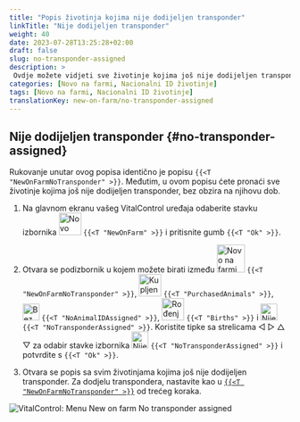 ```yaml
---
title: "Popis životinja kojima nije dodijeljen transponder"
linkTitle: "Nije dodijeljen transponder"
weight: 40
date: 2023-07-28T13:25:28+02:00
draft: false
slug: no-transponder-assigned
description: >
 Ovdje možete vidjeti sve životinje kojima još nije dodijeljen transponder i dodijeliti im transponder.
categories: [Novo na farmi, Nacionalni ID životinje]
tags: [Novo na farmi, Nacionalni ID životinje]
translationKey: new-on-farm/no-transponder-assigned
---
```

## Nije dodijeljen transponder {#no-transponder-assigned}

Rukovanje unutar ovog popisa identično je popisu `{{<T "NewOnFarmNoTransponder" >}}`. Međutim, u ovom popisu ćete pronaći sve životinje kojima još nije dodijeljen transponder, bez obzira na njihovu dob.

1. Na glavnom ekranu vašeg VitalControl uređaja odaberite stavku izbornika <img src="/icons/main/new-on-farm.svg" width="40" align="bottom" alt="Novo na farmi" /> `{{<T "NewOnFarm" >}}` i pritisnite gumb `{{<T "Ok" >}}`.

2. Otvara se podizbornik u kojem možete birati između <img src="/icons/registration/new-on-farm-no-transponder.svg" width="50" align="bottom" alt="Novo na farmi, bez transpondera" /> `{{<T "NewOnFarmNoTransponder" >}}`, <img src="/icons/main/new-on-farm.svg" width="40" align="bottom" alt="Kupljene životinje" /> `{{<T "PurchasedAnimals" >}}`, <img src="/icons/registration/no-eartag-number.svg" width="30" align="bottom" alt="Bez nacionalnog ID-a životinje" /> `{{<T "NoAnimalIDAssigned" >}}`, <img src="/icons/main/births.svg" width="40" align="bottom" alt="Rođenja" /> `{{<T "Births" >}}` i <img src="/icons/registration/no-transponder.svg" width="30" align="bottom" alt="Nije dodijeljen transponder" /> `{{<T "NoTransponderAssigned" >}}`. Koristite tipke sa strelicama ◁ ▷ △ ▽ za odabir stavke izbornika <img src="/icons/registration/no-transponder.svg" width="30" align="bottom" alt="Nije dodijeljen transponder" /> `{{<T "NoTransponderAssigned" >}}` i potvrdite s `{{<T "Ok" >}}`.

3. Otvara se popis sa svim životinjama kojima još nije dodijeljen transponder. Za dodjelu transpondera, nastavite kao u [`{{<T "NewOnFarmNoTransponder" >}}`](../new-no-transponder/#new-on-farm-no-transponder) od trećeg koraka.

![VitalControl: Menu New on farm No transponder assigned](../images/notransponder2.png "Nema dodijeljenog transpondera")
